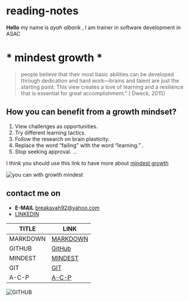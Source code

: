 # reading-notes

**Hello**
my name is *ayah albarik* , I am trainer in software development in ASAC 


# * mindest growth *

> people believe that their most basic abilities can be developed through dedication and hard work—brains and talent are just the starting point. This view creates a love of learning and a resilience that is essential for great accomplishment.” ( Dweck, 2015)
 
##  How you can benefit from a growth mindset?
1. View challenges as opportunities.
2. Try different learning tactics. 
3. Follow the research on brain plasticity.
4. Replace the word “failing” with the word “learning.” .
5. Stop seeking approval. ...

I think you should use this link to have more about [mindest growth](https://www.mindsetworks.com/science/)

![you can with growth mindest](https://encrypted-tbn0.gstatic.com/images?q=tbn:ANd9GcQJQJtdmEJCl1cEWBrTryAp90EafpJDNMfr_w&usqp=CAU)


## contact  me on 
  * **E-MAIL**
  breakayah92@yahoo.com
  * [LINKEDIN]( https://www.linkedin.com/feed/)
  
TITLE  | LINK 
------------ | -------------
MARKDOWN |[MARKDOWN](https://ayahalbarik.github.io/reading-notes/mastering%20markdown)
GITHUB |[GitHub](https://ayahalbarik.github.io/reading-notes/github)
MINDEST  |[MINDEST](https://ayahalbarik.github.io/reading-notes/mindest%20growth)
GIT |[GIT ]( https://ayahalbarik.github.io/reading-notes/git)
A-C-P  |[A-C-P](https://ayahalbarik.github.io/reading-notes/ACP)

![GITHUB](https://github.githubassets.com/images/modules/open_graph/github-mark.png)